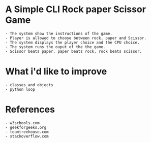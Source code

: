# A Simple CLI Rock paper Scissor Game
    - The system show the instructions of the game.
    - Player is allowed to choose between rock, paper and Scissor.
    - The system displays the player choice and the CPU choice.
    - The system runs the ouput of the the game.
    - Scissor beats paper, paper beats rock, rock beats scissor.
# What i'd like to improve
    - classes and objects
    - python loop
# References
    - w3schools.com
    - geekforgeeks.org
    - teamtreehouse.com
    - stackoverflow.com
